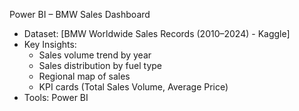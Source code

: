 Power BI – BMW Sales Dashboard
- Dataset: [BMW Worldwide Sales Records (2010–2024) - Kaggle]
- Key Insights:
  - Sales volume trend by year
  - Sales distribution by fuel type
  - Regional map of sales
  - KPI cards (Total Sales Volume, Average Price)
- Tools: Power BI
